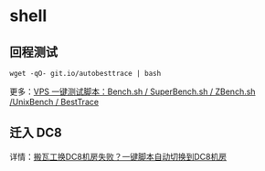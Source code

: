 # shell

## 回程测试

    wget -qO- git.io/autobesttrace | bash
    
更多：[VPS 一键测试脚本：Bench.sh / SuperBench.sh / ZBench.sh /UnixBench / BestTrace](https://www.pianyivps.com/3588.html)
    
## 迁入 DC8

详情：[搬瓦工换DC8机房失败？一键脚本自动切换到DC8机房](https://www.bwgyhw.cn/bandwagonhost-dc8-scripts/)
